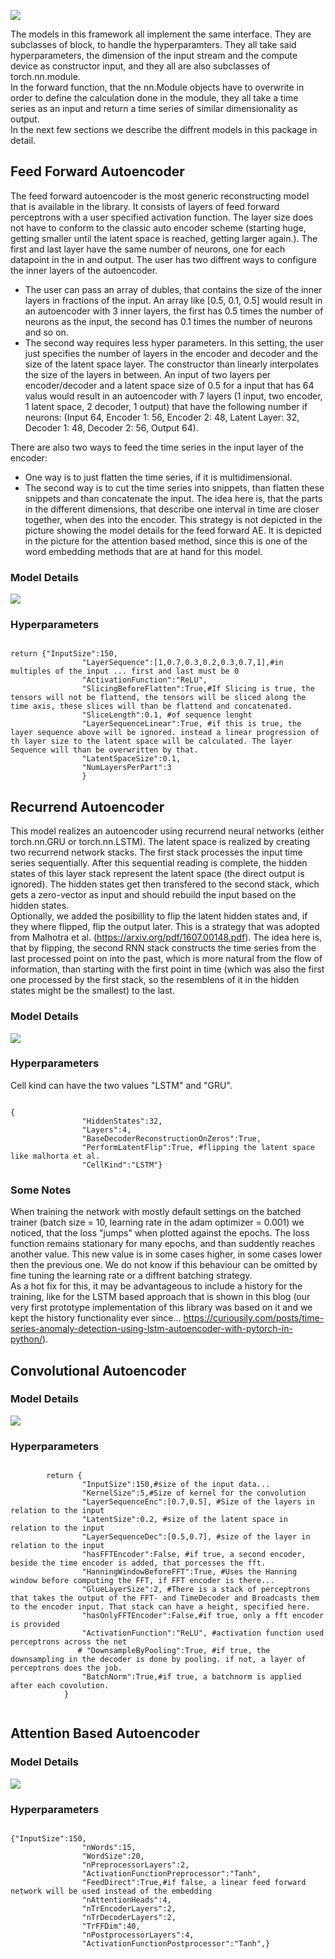 
![](../.mdpictures/Banners/ModelsBanner.png)

The models in this framework all implement the same interface. They are subclasses of block, to handle the hyperparamters. They all take said hyperparameters, the dimension of the input stream and the compute device as constructor input, and they all are also subclasses of torch.nn.module.<br>
In the forward function, that the nn.Module objects have to overwrite in order to define the calculation done in the module, they all take a time series as an input and return a time series of similar dimensionality as output.<br>
In the next few sections we describe the diffrent models in this package in detail.

## Feed Forward Autoencoder

The feed forward autoencoder is the most generic reconstructing model that is available in the library. It consists of layers of feed forward perceptrons with a user specified activation function. The layer size does not have to conform to the classic auto encoder scheme (starting huge, getting smaller until the latent space is reached, getting larger again.). The first and last layer have the same number of neurons, one for each datapoint in the in and output. The user has two diffrent ways to configure the inner layers of the autoencoder.
* The user can pass an array of dubles, that contains the size of the inner layers in fractions of the input. An array like [0.5, 0.1, 0.5] would result in an autoencoder with 3 inner layers, the first has 0.5 times the number of neurons as the input, the second has 0.1 times the number of neurons and so on.
* The second way requires less hyper parameters. In this setting, the user just specifies the number of layers in the encoder and decoder and the size of the latent space layer. The constructor than linearly interpolates the size of the layers in between. An input of two layers per encoder/decoder and a latent space size of 0.5 for a input that has 64 valus would result in an autoencoder with 7 layers (1 input, two encoder, 1 latent space, 2 decoder, 1 output) that have the following number if neurons: (Input 64, Encoder 1: 56, Encoder 2: 48, Latent Layer: 32, Decoder 1: 48, Decoder 2: 56, Output 64).<br>

There are also two ways to feed the time series in the input layer of the encoder:
* One way is to  just flatten the time series, if it is multidimensional.
* The second way is to cut the time series into snippets, than flatten these snippets and than concatenate the input. The idea here is, that the parts in the different dimensions, that describe one interval in time are closer together, when des into the encoder. This strategy is not depicted in the picture showing the model details for the feed forward AE. It is depicted in the picture for the attention based method, since this is one of the word embedding methods that are at hand for this model. 

### Model Details

![](../.mdpictures/Models/FFAE.png)

### Hyperparameters

<pre><code>
return {"InputSize":150,
                "LayerSequence":[1,0.7,0.3,0.2,0.3,0.7,1],#in multiples of the input ... first and last must be 0
                "ActivationFunction":"ReLU",
                "SlicingBeforeFlatten":True,#If Slicing is true, the tensors will not be flattend, the tensors will be sliced along the time axis, these slices will than be flattend and concatenated.
                "SliceLength":0.1, #of sequence lenght
                "LayerSequenceLinear":True, #if this is true, the layer sequence above will be ignored. instead a linear progression of th layer size to the latent space will be calculated. The layer Sequence will than be overwritten by that.
                "LatentSpaceSize":0.1,
                "NumLayersPerPart":3
                } 
</code></pre>

## Recurrend Autoencoder

This model realizes an autoencoder using recurrend neural networks (either torch.nn.GRU or torch.nn.LSTM). The latent space is realized by creating two recurrend network stacks. The first stack processes the input time series sequentially. After this sequential reading is complete, the hidden states of this layer stack represent the latent space (the direct output is ignored). The hidden states get then transfered to the second stack, which gets a zero-vector as input and should rebuild the input based on the hidden states.<br>
Optionally, we added the posibillity to flip the latent hidden states and, if they where flipped, flip the output later. This is a strategy that was adopted from Malhotra et al. (https://arxiv.org/pdf/1607.00148.pdf). The idea here is, that by flipping, the second RNN stack constructs the time series from the last processed point on into the past, which is more natural from the flow of information, than starting with the first point in time (which was also the first one processed by the first stack, so the resemblens of it in the hidden states might be the smallest) to the last.

### Model Details

![](../.mdpictures/Models/RNN.png)

### Hyperparameters

Cell kind can have the two values "LSTM" and "GRU".

<pre><code>
{
                "HiddenStates":32,
                "Layers":4,
                "BaseDecoderReconstructionOnZeros":True,
                "PerformLatentFlip":True, #flipping the latent space like malhorta et al.
                "CellKind":"LSTM"}
</code></pre>

### Some Notes

When training the network with mostly default settings on the batched trainer (batch size = 10, learning rate in the adam optimizer = 0.001) we noticed, that the loss "jumps" when plotted against the epochs. The loss function remains stationary for many epochs, and than suddently reaches another value. This new value is in some cases higher, in some cases lower then the previous one. We do not know if this behaviour can be omitted by fine tuning the learning rate or a diffrent batching strategy.<br>
As a hot fix for this, it may be advantageous to include a history for the training, like for the LSTM based approach that is shown in this blog (our very first  prototype implementation of this library  was based on it and we kept the history functionality ever since... https://curiousily.com/posts/time-series-anomaly-detection-using-lstm-autoencoder-with-pytorch-in-python/).

## Convolutional Autoencoder

### Model Details

![](../.mdpictures/Models/CNN.png)

### Hyperparameters

<pre><code>
        return {
                "InputSize":150,#size of the input data...
                "KernelSize":5,#Size of kernel for the convolution
                "LayerSequenceEnc":[0.7,0.5], #Size of the layers in relation to the input
                "LatentSize":0.2, #size of the latent space in relation to the input
                "LayerSequenceDec":[0.5,0.7], #size of the layer in relation to the input
                "hasFFTEncoder":False, #if true, a second encoder, beside the time encoder is added, that porcesses the fft. 
                "HanningWindowBeforeFFT":True, #Uses the Hanning window before computing the FFT, if FFT encoder is there...
                "GlueLayerSize":2, #There is a stack of perceptrons that takes the output of the FFT- and TimeDecoder and Broadcasts them to the encoder input. That stack can have a height, specified here.
                "hasOnlyFFTEncoder":False,#if true, only a fft encoder is provided
                "ActivationFunction":"ReLU", #activation function used perceptrons across the net
               # "DownsampleByPooling":True, #if true, the downsampling in the decoder is done by pooling. if not, a layer of perceptrons does the job.
                "BatchNorm":True,#if true, a batchnorm is applied after each covolution.
            }
 
</code></pre>

## Attention Based Autoencoder

### Model Details

![](../.mdpictures/Models/AttentionBased.png)

### Hyperparameters

<pre><code>
{"InputSize":150,
                "nWords":15,
                "WordSize":20,
                "nPreprocessorLayers":2,
                "ActivationFunctionPreprocessor":"Tanh",
                "FeedDirect":True,#if false, a linear feed forward network will be used instead of the embedding
                "nAttentionHeads":4,
                "nTrEncoderLayers":2,
                "nTrDecoderLayers":2,
                "TrFFDim":40,
                "nPostprocessorLayers":4,
                "ActivationFunctionPostprocessor":"Tanh",}
</code></pre>

